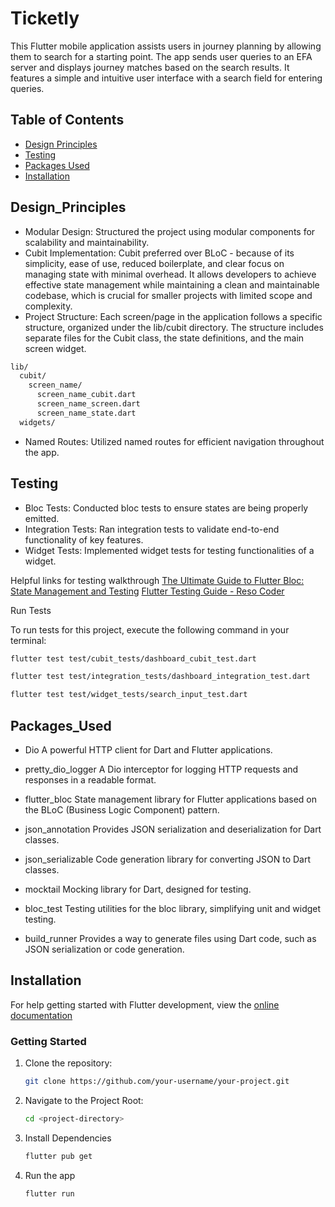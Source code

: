 # Ticketly
This Flutter mobile application assists users in journey planning by allowing them to search for a starting point. The app sends user queries to an EFA server and displays journey matches based on the search results. It features a simple and intuitive user interface with a search field for entering queries.

## Table of Contents

- [Design Principles](#Design_Principles)
- [Testing](#testing)
- [Packages Used](#Packages_Used)
- [Installation](#installation)

## Design_Principles

- Modular Design: Structured the project using modular components for scalability and maintainability.
- Cubit Implementation: Cubit preferred over BLoC - because of its simplicity, ease of use, reduced boilerplate, and clear focus on managing state with minimal overhead. It allows developers to achieve effective state management while maintaining a clean and maintainable codebase, which is crucial for smaller projects with limited scope and complexity.
- Project Structure: Each screen/page in the application follows a specific structure, organized under the lib/cubit directory. The structure includes separate files for the Cubit class, the state definitions, and the main screen widget.
```bash
lib/
  cubit/
    screen_name/
      screen_name_cubit.dart
      screen_name_screen.dart
      screen_name_state.dart
  widgets/
```
- Named Routes: Utilized named routes for efficient navigation throughout the app.

## Testing

- Bloc Tests: Conducted bloc tests to ensure states are being properly emitted.
- Integration Tests: Ran integration tests to validate end-to-end functionality of key features. 
- Widget Tests: Implemented widget tests for testing functionalities of a widget.
  
Helpful links for testing walkthrough
[The Ultimate Guide to Flutter Bloc: State Management and Testing][1]
[Flutter Testing Guide - Reso Coder][2]

[1]: https://hackernoon.com/the-ultimate-guide-to-flutter-bloc-state-management-and-testing
[2]: https://www.youtube.com/watch?v=hUAUAkIZmX0

<summary>Run Tests</summary>

To run tests for this project, execute the following command in your terminal:

```bash
flutter test test/cubit_tests/dashboard_cubit_test.dart
```
```bash
flutter test test/integration_tests/dashboard_integration_test.dart
```
```bash
flutter test test/widget_tests/search_input_test.dart
```

## Packages_Used
- Dio
  A powerful HTTP client for Dart and Flutter applications.

- pretty_dio_logger
  A Dio interceptor for logging HTTP requests and responses in a readable format.

- flutter_bloc
  State management library for Flutter applications based on the BLoC (Business Logic Component) pattern.

- json_annotation
  Provides JSON serialization and deserialization for Dart classes.

- json_serializable
  Code generation library for converting JSON to Dart classes.

- mocktail
  Mocking library for Dart, designed for testing.

- bloc_test
  Testing utilities for the bloc library, simplifying unit and widget testing.

- build_runner
  Provides a way to generate files using Dart code, such as JSON serialization or code generation.

## Installation

For help getting started with Flutter development, view the
[online documentation](https://docs.flutter.dev/)


### Getting Started

1. Clone the repository:

   ```bash
   git clone https://github.com/your-username/your-project.git

2. Navigate to the Project Root:

   ```bash
   cd <project-directory>

3. Install Dependencies

   ```bash
   flutter pub get

4. Run the app

   ```bash
   flutter run
